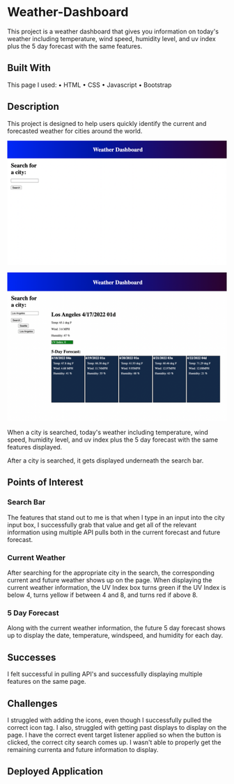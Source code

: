 # Weather-Dashboard

This project is a weather dashboard that gives you information on today's weather including temperature, wind speed, humidity level, and uv index plus the 5 day forecast with the same features. 

## Built With
This page I used:
• HTML
• CSS
• Javascript
• Bootstrap

## Description 

This project is designed to help users quickly identify the current and forecasted weather for cities around the world. 

![LoadingPage](./maybe%20needed/Screen%20Shot%202022-04-17%20at%207.18.30%20PM.png)

![LoadingPage](./maybe%20needed/Screen%20Shot%202022-04-17%20at%207.18.20%20PM.png)

When a city is searched, today's weather including temperature, wind speed, humidity level, and uv index plus the 5 day forecast with the same features displayed. 

After a city is searched, it gets displayed underneath the search bar. 

## Points of Interest

### Search Bar
The features that stand out to me is that when I type in an input into the city input box, I successfully grab that value and get all of the relevant information using multiple API pulls both in the current forecast and future forecast. 

### Current Weather
After searching for the appropriate city in the search, the corresponding current and future weather shows up on the page. When displaying the current weather information, the UV Index box turns green if the UV Index is below 4, turns yellow if between 4 and 8, and turns red if above 8. 

### 5 Day Forecast
Along with the current weather information, the future 5 day forecast shows up to display the date, temperature, windspeed, and humidity for each day. 

## Successes

I felt successful in pulling API's and successfully displaying multiple features on the same page. 

## Challenges

I struggled with adding the icons, even though I successfully pulled the correct icon tag. I also, struggled with getting past displays to display on the page. I have the correct event target listener applied so when the button is clicked, the correct city search comes up. I wasn't able to properly get the remaining currenta and future information to display. 

## Deployed Application

